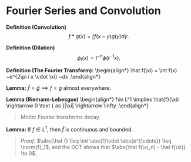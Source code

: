 # Fourier Series and Convolution

**Definition (Convolution)**
$$
f * g(x)=\int f(x-y) g(y) d y
.$$

**Definition (Dilation)**
$$
\phi_{t}(x)=t^{-n} \phi\left(t^{-1} x\right)
.$$

**Definition (The Fourier Transform):**
\begin{align*}
\hat f(\xi) = \int f(x) ~e^{2\pi i x \cdot \xi} ~dx
.\end{align*}

**Lemma:**
$\hat f = \hat g \implies f=g$ almost everywhere.

**Lemma (Riemann-Lebesgue)**
\begin{align*}
f\in L^1 \implies
\hat{f}(\xi) \rightarrow 0 \text { as }|\xi| \rightarrow \infty
.\end{align*}

> Motto: Fourier transforms decay.

**Lemma:**
If $f \in L^1$, then $\hat f$ is continuous and bounded.

> *Proof:*
> $\abs{\hat f} \leq \int \abs{f}\cdot \abs{e^{\cdots}} \leq \norm{f}_1$, and the DCT shows that $\abs{\hat f(\xi_n) - \hat f(\xi)} \to 0$.